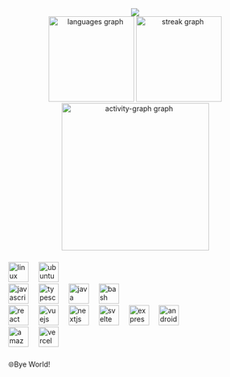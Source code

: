 
<div align="center">
  <img src="https://profile-counter.glitch.me/pinion05/count.svg?"  />
</div>
<!-- <br clear="both"> -->
<!-- <img src="https://raw.githubusercontent.com/pinion05/pinion05/output/snake.svg" alt="Snake animation" /> -->


<div align="center">
  <img src="https://github-readme-stats.vercel.app/api/top-langs?username=pinion05&locale=en&hide_title=true&layout=compact&card_width=320&langs_count=6&theme=highcontrast&hide_border=true&order=2" height="170" alt="languages graph"  />
  <img src="https://streak-stats.demolab.com?user=pinion05&locale=en&mode=weekly&theme=highcontrast&hide_border=true&border_radius=5&date_format=%5BY.%5Dn.j&order=3" height="170" alt="streak graph"  />
  <img src="https://github-readme-activity-graph.vercel.app/graph?username=pinion05&radius=16&theme=high-contrast&area=true&order=5&hide_border=true" height="293" alt="activity-graph graph"  />
  
</div>

###

<div align="left">
  <img src="https://cdn.jsdelivr.net/gh/devicons/devicon/icons/linux/linux-original.svg" height="40" alt="linux logo"  />
  <img width="12" />
  <img src="https://cdn.simpleicons.org/ubuntu/E95420" height="40" alt="ubuntu logo"  />
  <img width="12" />
</div>



<div align="left">
  <img src="https://cdn.simpleicons.org/javascript/F7DF1E" height="40" alt="javascript logo"  />
  <img width="12" />
  <img src="https://cdn.simpleicons.org/typescript/3178C6" height="40" alt="typescript logo"  />
  <img width="12" />
  <img src="https://cdn.jsdelivr.net/gh/devicons/devicon/icons/java/java-original.svg" height="40" alt="java logo"  />
  <img width="12" />
  <img src="https://cdn.simpleicons.org/gnubash/4EAA25" height="40" alt="bash logo"  />
</div>



<div align="left">
  <img src="https://cdn.simpleicons.org/react/61DAFB" height="40" alt="react logo"  />
  <img width="12" />
  <img src="https://cdn.jsdelivr.net/gh/devicons/devicon/icons/vuejs/vuejs-original.svg" height="40" alt="vuejs logo"  />
  <img width="12" />
  <img src="https://cdn.jsdelivr.net/gh/devicons/devicon/icons/nextjs/nextjs-original.svg" height="40" alt="nextjs logo"  />
  <img width="12" />
  <img src="https://cdn.jsdelivr.net/gh/devicons/devicon/icons/svelte/svelte-original.svg" height="40" alt="svelte logo"  />
  <img width="12" />
  <img src="https://img.shields.io/badge/Express-000000?logo=express&logoColor=white&style=for-the-badge" height="40" alt="express logo"  />
  <img width="12" />
  <img src="https://cdn.jsdelivr.net/gh/devicons/devicon/icons/androidstudio/androidstudio-original.svg" height="40" alt="androidstudio logo"  />
</div>


<div align="left">
  <img src="https://cdn.simpleicons.org/amazonwebservices/FF9900" height="40" alt="amazonwebservices logo"  />
  <img width="12" />
  <img src="https://cdn.simpleicons.org/vercel/000000" height="40" alt="vercel logo"  />
</div>

###

<p align="left">🌐Bye World!</p>

###
